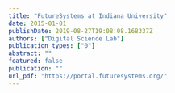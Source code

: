 ```yaml
---
title: "FutureSystems at Indiana University"
date: 2015-01-01
publishDate: 2019-08-27T19:08:08.168337Z
authors: ["Digital Science Lab"]
publication_types: ["0"]
abstract: ""
featured: false
publication: ""
url_pdf: "https://portal.futuresystems.org/"
---
```


